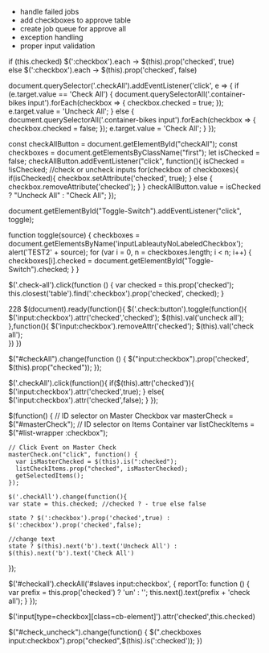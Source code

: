 - handle failed jobs
- add checkboxes to approve table
- create job queue for approve all
- exception handling
- proper input validation

if (this.checked)
  $(':checkbox').each ->
    $(this).prop('checked', true)                     
else
  $(':checkbox').each ->
    $(this).prop('checked', false)

document.querySelector('.checkAll').addEventListener('click', e => {
  if (e.target.value == 'Check All') {
    document.querySelectorAll('.container-bikes input').forEach(checkbox => {
      checkbox.checked = true;
    });
    e.target.value = 'Uncheck All';
  } else {
    document.querySelectorAll('.container-bikes input').forEach(checkbox => {
      checkbox.checked = false;
    });
    e.target.value = 'Check All';
  }
});

const checkAllButton = document.getElementById("checkAll");
const checkboxes = document.getElementsByClassName("first");
let isChecked = false;
checkAllButton.addEventListener("click", function(){
  isChecked = !isChecked;
  //check or uncheck inputs
  for(checkbox of checkboxes){
    if(isChecked){
      checkbox.setAttribute('checked', true);
    } else {
      checkbox.removeAttribute('checked');
    }
  }
  checkAllButton.value = isChecked ? "Uncheck All" : "Check All";
});

document.getElementById("Toggle-Switch").addEventListener("click", toggle);

function toggle(source) {
  checkboxes = document.getElementsByName('inputLableautyNoLabeledCheckbox');
  alert('TEST2' + source);
  for (var i = 0, n = checkboxes.length; i < n; i++) {
    checkboxes[i].checked = document.getElementById("Toggle-Switch").checked;
  }
}

$('.check-all').click(function () {
    var checked = this.prop('checked');   
    this.closest('table').find(':checkbox').prop('checked', checked);
}

228
$(document).ready(function(){
    $('.check:button').toggle(function(){
        $('input:checkbox').attr('checked','checked');
        $(this).val('uncheck all');
    },function(){
        $('input:checkbox').removeAttr('checked');
        $(this).val('check all');        
    })
})

$("#checkAll").change(function () {
    $("input:checkbox").prop('checked', $(this).prop("checked"));
});

$('.checkAll').click(function(){
    if($(this).attr('checked')){
        $('input:checkbox').attr('checked',true);
    }
    else{
        $('input:checkbox').attr('checked',false);
    }
});

  $(function() {
    // ID selector on Master Checkbox
    var masterCheck = $("#masterCheck");
    // ID selector on Items Container
    var listCheckItems = $("#list-wrapper :checkbox");

    // Click Event on Master Check
    masterCheck.on("click", function() {
      var isMasterChecked = $(this).is(":checked");
      listCheckItems.prop("checked", isMasterChecked);
      getSelectedItems();
    });

    $('.checkAll').change(function(){
    var state = this.checked; //checked ? - true else false

    state ? $(':checkbox').prop('checked',true) : $(':checkbox').prop('checked',false);

    //change text
    state ? $(this).next('b').text('Uncheck All') : $(this).next('b').text('Check All')
});


$('#checkall').checkAll('#slaves input:checkbox', {
    reportTo: function () {
        var prefix = this.prop('checked') ? 'un' : '';
        this.next().text(prefix + 'check all');
    }
});​

$('input[type=checkbox][class=cb-element]').attr('checked',this.checked)

$("#check_uncheck").change(function() {
    $(".checkboxes input:checkbox").prop("checked",$(this).is(':checked'));
})